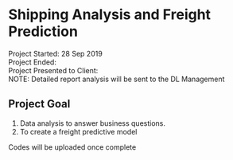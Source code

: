# Shipping Analysis and Freight Prediction

Project Started: 28 Sep 2019 <br>
Project Ended:  <br>
Project Presented to Client:  <br>
NOTE: Detailed report analysis will be sent to the DL Management <br>

## Project Goal

1. Data analysis to answer business questions.
2. To create a freight predictive model

Codes will be uploaded once complete
